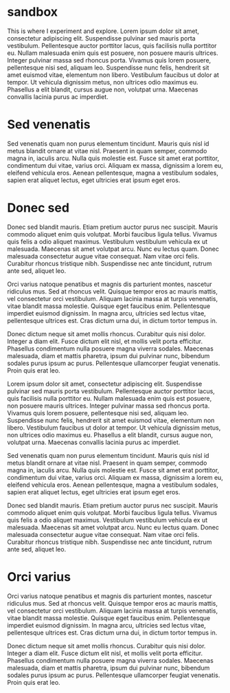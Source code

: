 # sandbox

This is where I experiment and explore.
Lorem ipsum dolor sit amet, consectetur adipiscing elit. Suspendisse pulvinar sed mauris porta vestibulum. Pellentesque auctor porttitor lacus, quis facilisis nulla porttitor eu. Nullam malesuada enim quis est posuere, non posuere mauris ultrices. Integer pulvinar massa sed rhoncus porta. Vivamus quis lorem posuere, pellentesque nisi sed, aliquam leo. Suspendisse nunc felis, hendrerit sit amet euismod vitae, elementum non libero. Vestibulum faucibus ut dolor at tempor. Ut vehicula dignissim metus, non ultrices odio maximus eu. Phasellus a elit blandit, cursus augue non, volutpat urna. Maecenas convallis lacinia purus ac imperdiet.

# Sed venenatis

Sed venenatis quam non purus elementum tincidunt. Mauris quis nisl id metus blandit ornare at vitae nisl. Praesent in quam semper, commodo magna in, iaculis arcu. Nulla quis molestie est. Fusce sit amet erat porttitor, condimentum dui vitae, varius orci. Aliquam ex massa, dignissim a lorem eu, eleifend vehicula eros. Aenean pellentesque, magna a vestibulum sodales, sapien erat aliquet lectus, eget ultricies erat ipsum eget eros.

# Donec sed

Donec sed blandit mauris. Etiam pretium auctor purus nec suscipit. Mauris commodo aliquet enim quis volutpat. Morbi faucibus ligula tellus. Vivamus quis felis a odio aliquet maximus. Vestibulum vestibulum vehicula ex ut malesuada. Maecenas sit amet volutpat arcu. Nunc eu lectus quam. Donec malesuada consectetur augue vitae consequat. Nam vitae orci felis. Curabitur rhoncus tristique nibh. Suspendisse nec ante tincidunt, rutrum ante sed, aliquet leo.

Orci varius natoque penatibus et magnis dis parturient montes, nascetur ridiculus mus. Sed at rhoncus velit. Quisque tempor eros ac mauris mattis, vel consectetur orci vestibulum. Aliquam lacinia massa at turpis venenatis, vitae blandit massa molestie. Quisque eget faucibus enim. Pellentesque imperdiet euismod dignissim. In magna arcu, ultricies sed lectus vitae, pellentesque ultrices est. Cras dictum urna dui, in dictum tortor tempus in.

Donec dictum neque sit amet mollis rhoncus. Curabitur quis nisi dolor. Integer a diam elit. Fusce dictum elit nisl, et mollis velit porta efficitur. Phasellus condimentum nulla posuere magna viverra sodales. Maecenas malesuada, diam et mattis pharetra, ipsum dui pulvinar nunc, bibendum sodales purus ipsum ac purus. Pellentesque ullamcorper feugiat venenatis. Proin quis erat leo.

Lorem ipsum dolor sit amet, consectetur adipiscing elit. Suspendisse pulvinar sed mauris porta vestibulum. Pellentesque auctor porttitor lacus, quis facilisis nulla porttitor eu. Nullam malesuada enim quis est posuere, non posuere mauris ultrices. Integer pulvinar massa sed rhoncus porta. Vivamus quis lorem posuere, pellentesque nisi sed, aliquam leo. Suspendisse nunc felis, hendrerit sit amet euismod vitae, elementum non libero. Vestibulum faucibus ut dolor at tempor. Ut vehicula dignissim metus, non ultrices odio maximus eu. Phasellus a elit blandit, cursus augue non, volutpat urna. Maecenas convallis lacinia purus ac imperdiet.

Sed venenatis quam non purus elementum tincidunt. Mauris quis nisl id metus blandit ornare at vitae nisl. Praesent in quam semper, commodo magna in, iaculis arcu. Nulla quis molestie est. Fusce sit amet erat porttitor, condimentum dui vitae, varius orci. Aliquam ex massa, dignissim a lorem eu, eleifend vehicula eros. Aenean pellentesque, magna a vestibulum sodales, sapien erat aliquet lectus, eget ultricies erat ipsum eget eros.

Donec sed blandit mauris. Etiam pretium auctor purus nec suscipit. Mauris commodo aliquet enim quis volutpat. Morbi faucibus ligula tellus. Vivamus quis felis a odio aliquet maximus. Vestibulum vestibulum vehicula ex ut malesuada. Maecenas sit amet volutpat arcu. Nunc eu lectus quam. Donec malesuada consectetur augue vitae consequat. Nam vitae orci felis. Curabitur rhoncus tristique nibh. Suspendisse nec ante tincidunt, rutrum ante sed, aliquet leo.

# Orci varius

Orci varius natoque penatibus et magnis dis parturient montes, nascetur ridiculus mus. Sed at rhoncus velit. Quisque tempor eros ac mauris mattis, vel consectetur orci vestibulum. Aliquam lacinia massa at turpis venenatis, vitae blandit massa molestie. Quisque eget faucibus enim. Pellentesque imperdiet euismod dignissim. In magna arcu, ultricies sed lectus vitae, pellentesque ultrices est. Cras dictum urna dui, in dictum tortor tempus in.

Donec dictum neque sit amet mollis rhoncus. Curabitur quis nisi dolor. Integer a diam elit. Fusce dictum elit nisl, et mollis velit porta efficitur. Phasellus condimentum nulla posuere magna viverra sodales. Maecenas malesuada, diam et mattis pharetra, ipsum dui pulvinar nunc, bibendum sodales purus ipsum ac purus. Pellentesque ullamcorper feugiat venenatis. Proin quis erat leo.
